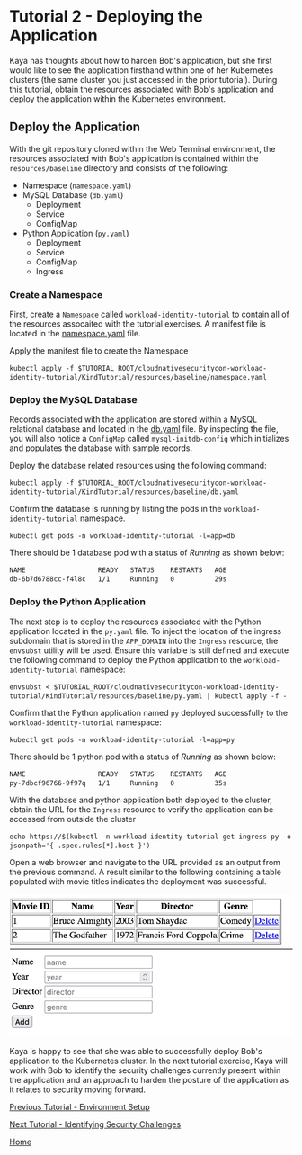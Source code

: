 # Tutorial 2 - Deploying the Application

Kaya has thoughts about how to harden Bob's application, but she first would like to see the application firsthand within one of her Kubernetes clusters (the same cluster you just accessed in the prior tutorial). During this tutorial, obtain the resources associated with Bob's application and deploy the application within the Kubernetes environment. 

## Deploy the Application

With the git repository cloned within the Web Terminal environment, the resources associated with Bob's application is contained within the `resources/baseline` directory and consists of the following:

* Namespace (`namespace.yaml`)
* MySQL Database (`db.yaml`)
  * Deployment
  * Service
  * ConfigMap
* Python Application (`py.yaml`)
  * Deployment
  * Service
  * ConfigMap
  * Ingress

### Create a Namespace

First, create a `Namespace` called `workload-identity-tutorial` to contain all of the resources assocaited with the tutorial exercises. A manifest file is located in the [namespace.yaml](../resources/baseline/namespace.yaml) file.

Apply the manifest file to create the Namespace

```shell
kubectl apply -f $TUTORIAL_ROOT/cloudnativesecuritycon-workload-identity-tutorial/KindTutorial/resources/baseline/namespace.yaml
```

### Deploy the MySQL Database

Records associated with the application are stored within a MySQL relational database and located in the [db.yaml](../resources/baseline/db.yaml) file. By inspecting the file, you will also notice a `ConfigMap` called `mysql-initdb-config` which initializes and populates the database with sample records.

Deploy the database related resources using the following command:

```shell
kubectl apply -f $TUTORIAL_ROOT/cloudnativesecuritycon-workload-identity-tutorial/KindTutorial/resources/baseline/db.yaml
```

Confirm the database is running by listing the pods in the `workload-identity-tutorial` namespace.

```shell
kubectl get pods -n workload-identity-tutorial -l=app=db
```

There should be 1 database pod with a status of _Running_ as shown below:

```
NAME                  READY   STATUS    RESTARTS   AGE
db-6b7d6788cc-f4l8c   1/1     Running   0          29s
```

### Deploy the Python Application

The next step is to deploy the resources associated with the Python application located in the `py.yaml` file. To inject the location of the ingress subdomain that is stored in the `APP_DOMAIN` into the `Ingress` resource, the `envsubst` utility will be used. Ensure this variable is still defined and execute the following command to deploy the Python application to the `workload-identity-tutorial` namespace:

```shell
envsubst < $TUTORIAL_ROOT/cloudnativesecuritycon-workload-identity-tutorial/KindTutorial/resources/baseline/py.yaml | kubectl apply -f - 
```

Confirm that the Python application named `py` deployed successfully to the `workload-identity-tutorial` namespace:

```shell
kubectl get pods -n workload-identity-tutorial -l=app=py
```

There should be 1 python pod with a status of _Running_ as shown below:

```
NAME                  READY   STATUS    RESTARTS   AGE
py-7dbcf96766-9f97q   1/1     Running   0          35s
```

With the database and python application both deployed to the cluster, obtain the URL for the `Ingress` resource to verify the application can be accessed from outside the cluster

```shell
echo https://$(kubectl -n workload-identity-tutorial get ingress py -o jsonpath='{ .spec.rules[*].host }')
```

Open a web browser and navigate to the URL provided as an output from the previous command. A result similar to the following containing a table populated with movie titles indicates the deployment was successful.

![Python Application](images/baseline-app.png)

Kaya is happy to see that she was able to successfully deploy Bob's application to the Kubernetes cluster. In the next tutorial exercise, Kaya will work with Bob to identify the security challenges currently present within the application and an approach to harden the posture of the application as it relates to security moving forward.

[Previous Tutorial - Environment Setup](tutorial1.md)

[Next Tutorial - Identifying Security Challenges](tutorial3.md)

[Home](../README.md)
